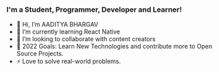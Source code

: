 ### I'm a Student, Programmer, Developer and Learner!



- 👋 Hi, I’m AADITYA BHARGAV 
- 🌱 I’m currently learning React Native
- 💞️ I’m looking to collaborate with content creators
- 🥅 2022 Goals: Learn New Technologies and contribute more to Open Source Projects.
- ⚡ Love to solve real-world problems.
<!---
aadityabhargav18/aadityabhargav18 is a ✨ special ✨ repository because its `README.md` (this file) appears on your GitHub profile.
You can click the Preview link to take a look at your changes.
--->
